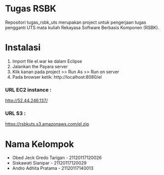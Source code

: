# Tugas RSBK
Repositori tugas_rsbk_uts merupakan project untuk pengerjaan tugas pengganti UTS mata kuliah Rekayasa Software Berbasis Komponen (RSBK).

# Instalasi
1. Import file el.war ke dalam Eclipse
2. Jalankan the Payara server
3. Klik kanan pada project >> Run As >> Run on server
4. Pada browser ketik: http://localhost:8080/el

### URL EC2 instance : 
http://52.44.246.137/

### URL S3 :
https://rsbkuts.s3.amazonaws.com/el.zip

# Nama Kelompok
- Obed Jeck Gredo Tarigan - 21120117120026
- Siskawati Sianipar - 21120117120029
- Andro Adhita Pratama - 21120117140013
